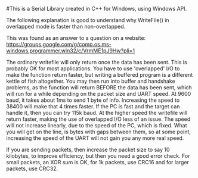 #This is a Serial Library created in C++ for Windows, using Windows API.

The following explanation is good to understand why WriteFile() in overlapped mode is faster than non-overlapped.

This was found as an answer to a question on a website:
https://groups.google.com/g/comp.os.ms-windows.programmer.win32/c/VrmME1pJ9Hw?pli=1

The ordinary writefile will only return once the data has been sent.
This is probably OK for most applications. You have to use 'overlapped'
I/O to make the function return faster, but writing a buffered program
is a different kettle of fish altogether. You may then run into buffer
and handshake problems, as the function will return BEFORE the data has
been sent, which will run for a while depending on the packet size and
UART speed.
At 9600 baud, it takes about 1ms to send 1 byte of info. Increasing the
speed to 38400 will make that 4 times faster. If the PC is fast and the
target can handle it, then you can try 115k baud. At the higher speed
the writefile will return faster, making the use of overlapped I/O less
of an issue. The speed will not increase linearly, due to the speed of
the PC, which is fixed. What you will get on the line, is bytes with
gaps between them, so at some point, increasing the speed of the UART
will not gain you any more real speed.

If you are sending packets, then increase the packet size to say 10
kilobytes, to improve efficiency, but then you need a good error check.
For small packets, an XOR sum is OK, for 1k packets, use CRC16 and for
larger packets, use CRC32.

